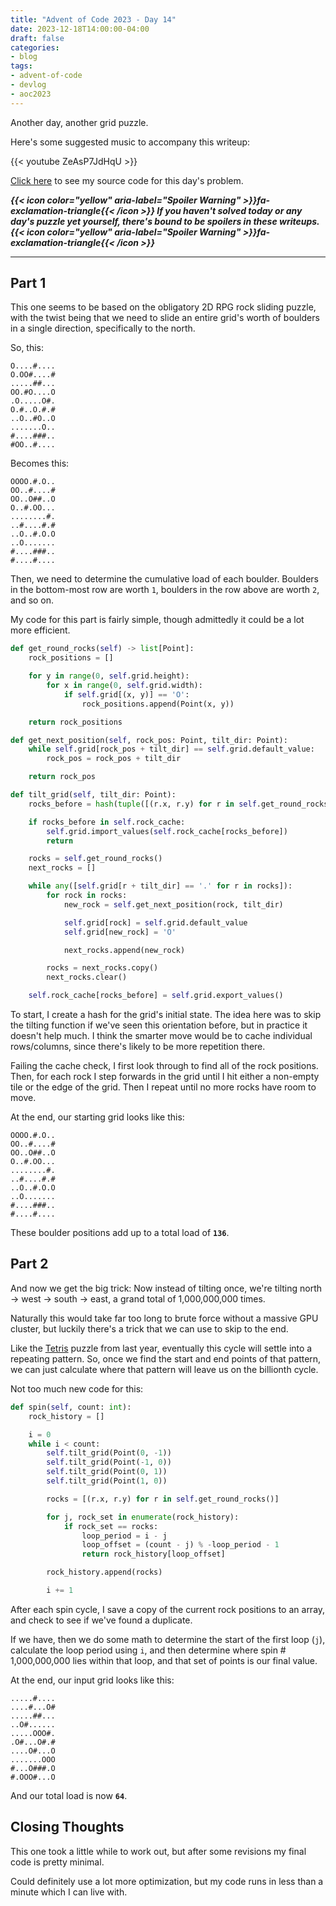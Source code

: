 ```yaml
---
title: "Advent of Code 2023 - Day 14"
date: 2023-12-18T14:00:00-04:00
draft: false
categories:
- blog
tags:
- advent-of-code
- devlog
- aoc2023
---
```


Another day, another grid puzzle.

Here's some suggested music to accompany this writeup:

{{< youtube ZeAsP7JdHqU >}}

[Click here](https://github.com/Ratheronfire/advent-of-code/blob/master/year_2023/day-14.py) to see my source code for this day's problem.

***{{< icon color="yellow" aria-label="Spoiler Warning" >}}fa-exclamation-triangle{{< /icon >}} If you haven't solved today or any day's puzzle yet yourself, there's bound to be spoilers in these writeups. {{< icon color="yellow" aria-label="Spoiler Warning" >}}fa-exclamation-triangle{{< /icon >}}***

---

## Part 1

This one seems to be based on the obligatory 2D RPG rock sliding puzzle, with the twist being that we need to slide an entire grid's worth of boulders in a single direction, specifically to the north.

So, this:

```
O....#....
O.OO#....#
.....##...
OO.#O....O
.O.....O#.
O.#..O.#.#
..O..#O..O
.......O..
#....###..
#OO..#....
```

Becomes this:

```
OOOO.#.O..
OO..#....#
OO..O##..O
O..#.OO...
........#.
..#....#.#
..O..#.O.O
..O.......
#....###..
#....#....
```

Then, we need to determine the cumulative load of each boulder. Boulders in the bottom-most row are worth `1`, boulders in the row above are worth `2`, and so on.

My code for this part is fairly simple, though admittedly it could be a lot more efficient.

```python
def get_round_rocks(self) -> list[Point]:
    rock_positions = []

    for y in range(0, self.grid.height):
        for x in range(0, self.grid.width):
            if self.grid[(x, y)] == 'O':
                rock_positions.append(Point(x, y))

    return rock_positions

def get_next_position(self, rock_pos: Point, tilt_dir: Point):
    while self.grid[rock_pos + tilt_dir] == self.grid.default_value:
        rock_pos = rock_pos + tilt_dir

    return rock_pos

def tilt_grid(self, tilt_dir: Point):
    rocks_before = hash(tuple([(r.x, r.y) for r in self.get_round_rocks()] + [(tilt_dir.x, tilt_dir.y)]))

    if rocks_before in self.rock_cache:
        self.grid.import_values(self.rock_cache[rocks_before])
        return

    rocks = self.get_round_rocks()
    next_rocks = []

    while any([self.grid[r + tilt_dir] == '.' for r in rocks]):
        for rock in rocks:
            new_rock = self.get_next_position(rock, tilt_dir)

            self.grid[rock] = self.grid.default_value
            self.grid[new_rock] = 'O'

            next_rocks.append(new_rock)

        rocks = next_rocks.copy()
        next_rocks.clear()

    self.rock_cache[rocks_before] = self.grid.export_values()
```

To start, I create a hash for the grid's initial state. The idea here was to skip the tilting function if we've seen this orientation before, but in practice it doesn't help much. I think the smarter move would be to cache individual rows/columns, since there's likely to be more repetition there.

Failing the cache check, I first look through to find all of the rock positions. Then, for each rock I step forwards in the grid until I hit either a non-empty tile or the edge of the grid. Then I repeat until no more rocks have room to move.

At the end, our starting grid looks like this:

```
OOOO.#.O..
OO..#....#
OO..O##..O
O..#.OO...
........#.
..#....#.#
..O..#.O.O
..O.......
#....###..
#....#....
```

These boulder positions add up to a total load of **`136`**.

## Part 2

And now we get the big trick: Now instead of tilting once, we're tilting north -> west -> south -> east, a grand total of 1,000,000,000 times.

Naturally this would take far too long to brute force without a massive GPU cluster, but luckily there's a trick that we can use to skip to the end.

Like the [Tetris](https://adventofcode.com/2022/day/17) puzzle from last year, eventually this cycle will settle into a repeating pattern. So, once we find the start and end points of that pattern, we can just calculate where that pattern will leave us on the billionth cycle.

Not too much new code for this:

```python
def spin(self, count: int):
    rock_history = []

    i = 0
    while i < count:
        self.tilt_grid(Point(0, -1))
        self.tilt_grid(Point(-1, 0))
        self.tilt_grid(Point(0, 1))
        self.tilt_grid(Point(1, 0))

        rocks = [(r.x, r.y) for r in self.get_round_rocks()]

        for j, rock_set in enumerate(rock_history):
            if rock_set == rocks:
                loop_period = i - j
                loop_offset = (count - j) % -loop_period - 1
                return rock_history[loop_offset]

        rock_history.append(rocks)

        i += 1
```

After each spin cycle, I save a copy of the current rock positions to an array, and check to see if we've found a duplicate.

If we have, then we do some math to determine the start of the first loop (`j`), calculate the loop period using `i`, and then determine where spin # 1,000,000,000 lies within that loop, and that set of points is our final value.

At the end, our input grid looks like this:

```
.....#....
....#...O#
.....##...
..O#......
.....OOO#.
.O#...O#.#
....O#...O
.......OOO
#...O###.O
#.OOO#...O
```

And our total load is now **`64`**.

## Closing Thoughts

This one took a little while to work out, but after some revisions my final code is pretty minimal.

Could definitely use a lot more optimization, but my code runs in less than a minute which I can live with.